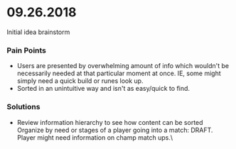 # 09.26.2018

Initial idea brainstorm

### Pain Points

* Users are presented by overwhelming amount of info which wouldn't be necessarily needed at that particular moment at once. IE, some might simply need a quick build or runes look up.
* Sorted in an unintuitive way and isn't as easy/quick to find.

### Solutions

* Review information hierarchy to see how content can be sorted
    Organize by need or stages of a player going into a match:
    DRAFT. Player might need information on champ match ups.\
